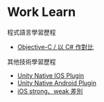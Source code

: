 # Work Learn
程式語言學習歷程
- [Objective-C / 以 C# 作對比](objective-c-csharp.md)

其他技術學習歷程
- [Unity Native IOS Plugin](Unity-native-ios-plugin.md)
- [Unity Native Android Plugin](Unity-native-android-plugin.md)
- [iOS strong、weak 差別](https://www.appcoda.com.tw/memory-management-swift/)
